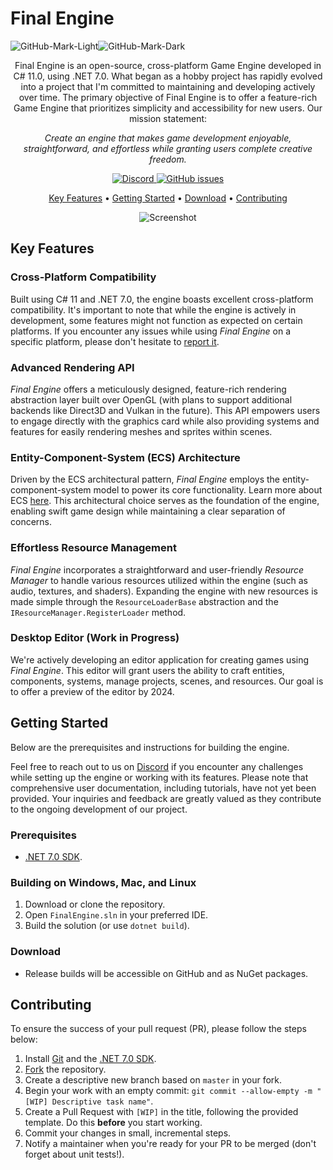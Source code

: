 # Final Engine

![GitHub-Mark-Light](https://user-images.githubusercontent.com/50978201/193459338-32d71599-19d6-4eb6-b5b3-c34348d623b9.svg#gh-dark-mode-only)![GitHub-Mark-Dark](https://user-images.githubusercontent.com/50978201/193459322-b078ed0d-cf0d-4791-ad10-ee2f3131cd20.svg#gh-light-mode-only)

<p align="center">
    Final Engine is an open-source, cross-platform Game Engine developed in C# 11.0, using .NET 7.0. What began as a hobby project has rapidly evolved into a project that I'm committed to maintaining and developing actively over time. The primary objective of Final Engine is to offer a feature-rich Game Engine that prioritizes simplicity and accessibility for new users. Our mission statement:
</p>

<p align="center">
    <em>Create an engine that makes game development enjoyable, straightforward, and effortless while granting users complete creative freedom.</em>
</p>

<p align="center">
    <a href="https://discord.gg/edCTVFVwnV">
        <img alt="Discord" src="https://img.shields.io/discord/1085050447410241556?style=flat&logo=discord&label=discord">
    </a>
    <a href="https://github.com/softwareantics/FinalEngine/issues?q=is%3Aopen+is%3Aissue+label%3A%22%F0%9F%8F%81+Good+First+Issue%22">
        <img alt="GitHub issues" src="https://img.shields.io/github/issues/softwareantics/FinalEngine/🏁%20Good%20First%20Issue?color=7057ff&label=Good%20First%20Issues">
    </a>
</p>

<p align="center">
    <a href="#key-features">Key Features</a> •
    <a href="#getting-started">Getting Started</a> •
    <a href="#download">Download</a> •
    <a href="#contributing">Contributing</a> 
</p>

<p align="center">
    <img src="https://user-images.githubusercontent.com/50978201/202500840-07f0a568-633b-4494-99af-4ca0e17afd4f.png" alt="Screenshot">
</p>

## Key Features

### Cross-Platform Compatibility

Built using C# 11 and .NET 7.0, the engine boasts excellent cross-platform compatibility. It's important to note that while the engine is actively in development, some features might not function as expected on certain platforms. If you encounter any issues while using _Final Engine_ on a specific platform, please don't hesitate to [report it](https://github.com/softwareantics/FinalEngine/issues/new/choose).

### Advanced Rendering API

_Final Engine_ offers a meticulously designed, feature-rich rendering abstraction layer built over OpenGL (with plans to support additional backends like Direct3D and Vulkan in the future). This API empowers users to engage directly with the graphics card while also providing systems and features for easily rendering meshes and sprites within scenes.

### Entity-Component-System (ECS) Architecture

Driven by the ECS architectural pattern, _Final Engine_ employs the entity-component-system model to power its core functionality. Learn more about ECS [here](https://en.wikipedia.org/wiki/Entity_component_system). This architectural choice serves as the foundation of the engine, enabling swift game design while maintaining a clear separation of concerns.

### Effortless Resource Management

_Final Engine_ incorporates a straightforward and user-friendly _Resource Manager_ to handle various resources utilized within the engine (such as audio, textures, and shaders). Expanding the engine with new resources is made simple through the `ResourceLoaderBase` abstraction and the `IResourceManager.RegisterLoader` method.

### Desktop Editor (Work in Progress)

We're actively developing an editor application for creating games using _Final Engine_. This editor will grant users the ability to craft entities, components, systems, manage projects, scenes, and resources. Our goal is to offer a preview of the editor by 2024.

## Getting Started

Below are the prerequisites and instructions for building the engine.

Feel free to reach out to us on [Discord](https://discord.gg/edCTVFVwnV) if you encounter any challenges while setting up the engine or working with its features. Please note that comprehensive user documentation, including tutorials, have not yet been provided. Your inquiries and feedback are greatly valued as they contribute to the ongoing development of our project.

### Prerequisites

- [.NET 7.0 SDK](https://dotnet.microsoft.com/download/dotnet/7.0).

### Building on Windows, Mac, and Linux

1. Download or clone the repository.
2. Open `FinalEngine.sln` in your preferred IDE.
3. Build the solution (or use `dotnet build`).

### Download

- Release builds will be accessible on GitHub and as NuGet packages.

## Contributing

To ensure the success of your pull request (PR), please follow the steps below:

1. Install [Git](https://git-scm.com/downloads) and the [.NET 7.0 SDK](https://dotnet.microsoft.com/download/dotnet/7.0).
2. [Fork](https://github.com/softwareantics/FinalEngine/fork) the repository.
3. Create a descriptive new branch based on `master` in your fork.
4. Begin your work with an empty commit: `git commit --allow-empty -m "[WIP] Descriptive task name"`.
5. Create a Pull Request with `[WIP]` in the title, following the provided template. Do this **before** you start working.
6. Commit your changes in small, incremental steps.
7. Notify a maintainer when you're ready for your PR to be merged (don't forget about unit tests!).
